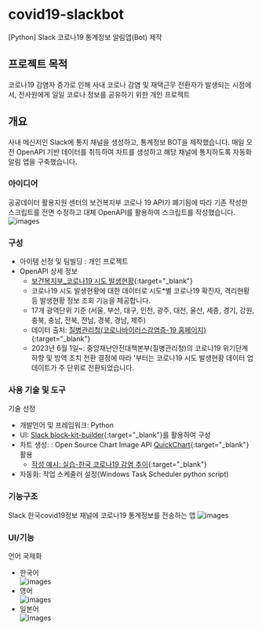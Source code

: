 # covid19-slackbot
[Python] Slack 코로나19 통계정보 알림앱(Bot) 제작

## 프로젝트 목적
코로나19 감염자 증가로 인해 사내 코로나 감염 및 재택근무 전환자가 발생되는 시점에서, 전사원에게 일일 코로나 정보를 공유하기 위한 개인 프로젝트

## 개요
사내 메신저인 Slack에 통지 채널을 생성하고, 통계정보 BOT을 제작했습니다.
매일 오전 OpenAPI 기반 데이터를 취득하여 차트를 생성하고 해당 채널에 통지하도록 자동화 알림 앱을 구축했습니다.

### 아이디어
공공데이터 활용지원 센터의 보건복지부 코로나 19 API가 폐기됨에 따라 기존 작성한 스크립트를 전면 수정하고 대체 OpenAPI를 활용하여 스크립트를 작성했습니다.  
![images](https://seoyh1104.github.io/images/project/2023-02-14-slackpost-covid19/covid19_1.png)

### 구성
- 아이템 선정 및 팀빌딩 : 개인 프로젝트
- OpenAPI 상세 정보
  - [보건복지부_코로나19 시도 발생현황](https://www.data.go.kr/data/15098776/openapi.do){:target="_blank"}
  - 코로나19 시도 발생현황에 대한 데이터로 시도*별 코로나19 확진자, 격리현황 등 발생현황 정보 조회 기능을 제공합니다.
  - 17개 광역단위 기준 (서울, 부산, 대구, 인천, 광주, 대전, 울산, 세종, 경기, 강원, 충북, 충남, 전북, 전남, 경북, 경남, 제주)
  - 데이터 출처: [질병관리청(코로나바이러스감염증-19 홈페이지)](https://ncov.kdca.go.kr/){:target="_blank"}
  - 2023년 6월 1일~: 중앙재난안전대책본부(질병관리청)의 코로나19 위기단계 하향 및 방역 조치 전환 결정에 따라 '부터는 코로나19 시도 발생현황 데이터 업데이트가 주 단위로 전환되었습니다.

### 사용 기술 및 도구
기술 선정
- 개발언어 및 프레임워크: Python
- UI: [Slack block-kit-builder](https://app.slack.com/block-kit-builder){:target="_blank"}를 활용하여 구성
- 차트 생성: : Open Source Chart Image API [QuickChart](https://quickchart.io/documentation/reference/line-style){:target="_blank"} 활용
  - [작성 예시: 실습-한국 코로나19 감염 추이](/python/quick-chart/#실습--한국-코로나19-감염-추이){:target="_blank"}
- 자동화: 작업 스케줄러 설정(Windows Task Scheduler python script)

### 기능구조
Slack 한국covid19정보 채널에 코로나19 통계정보를 전송하는 앱
![images](https://seoyh1104.github.io/images/project/2023-02-14-slackpost-covid19/covid19_5.png)

### UI/기능
언어 국제화
- 한국어  
![images](https://seoyh1104.github.io/images/project/2023-02-14-slackpost-covid19/covid19_3.png)
- 영어  
![images](https://seoyh1104.github.io/images/project/2023-02-14-slackpost-covid19/covid19_2.png)
- 일본어  
![images](https://seoyh1104.github.io/images/project/2023-02-14-slackpost-covid19/covid19_4.png)
